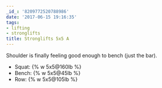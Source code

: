 ```yaml
---
_id_: '8209772520788986'
date: '2017-06-15 19:16:35'
tags:
- lifting
- stronglifts
title: Stronglifts 5x5 A
---
```


Shoulder is finally feeling good enough to bench (just the bar).

- Squat: {% w 5x5@160lb %}
- Bench: {% w 5x5@45lb %}
- Row: {% w 5x5@105lb %}

